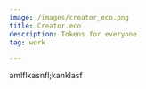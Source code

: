 ```yaml
---
image: /images/creator_eco.png
title: Creator.eco
description: Tokens for everyone
tag: work

---
```




amlflkasnfl;kanklasf